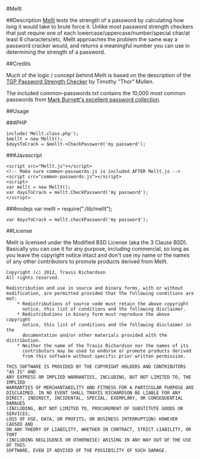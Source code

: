 #Mellt

##Description
[Mellt](https://github.com/ravisorg/Mellt) tests the strength of a password by calculating how long it would take to brute force it. Unlike most password strength checkers that just require one of each lowercase/uppercase/number/special char/at least 6 characters/etc, Mellt approaches the problem the same way a password cracker would, and returns a meaningful number you can use in determining the strength of a password. 

##Credits

Much of the logic / concept behind Mellt is based on the description of the [TGP Password Strength Checker](http://www.hammerofgod.com/passwordcheck.aspx) by Timothy "Thor" Mullen.

The included common-passwords.txt contains the 10,000 most common passwords from [Mark Burnett's excellent password collection](http://xato.net/passwords/more-top-worst-passwords/).

##Usage

###PHP

	include('Mellt.class.php');
	$mellt = new Mellt();
	$daysToCrack = $mellt->CheckPassword('my password');
	
###Javascript
	
	<script src="Mellt.js"></script>
	<!-- Make sure common-passwords.js is included AFTER Mellt.js -->
	<script src="common-passwords.js"></script>
	<script>
	var mellt = new Mellt();
	var daysToCrack = mellt.CheckPassword('my password');
	</script>

###nodejs
    var mellt = require("./lib/mellt");

    var daysToCrack = mellt.checkPassword('my password');


##License

Mellt is licensed under the Modified BSD License (aka the 3 Clause BSD). Basically you can use it for any purpose, including commercial, so long as you leave the copyright notice intact and don't use my name or the names of any other contributors to promote products derived from Mellt.

	Copyright (c) 2012, Travis Richardson
	All rights reserved.
	
	Redistribution and use in source and binary forms, with or without
	modification, are permitted provided that the following conditions are met:
	    * Redistributions of source code must retain the above copyright
	      notice, this list of conditions and the following disclaimer.
	    * Redistributions in binary form must reproduce the above copyright
	      notice, this list of conditions and the following disclaimer in the
	      documentation and/or other materials provided with the distribution.
	    * Neither the name of the Travis Richardson nor the names of its 
	      contributors may be used to endorse or promote products derived 
	      from this software without specific prior written permission.
	
	THIS SOFTWARE IS PROVIDED BY THE COPYRIGHT HOLDERS AND CONTRIBUTORS "AS IS" AND
	ANY EXPRESS OR IMPLIED WARRANTIES, INCLUDING, BUT NOT LIMITED TO, THE IMPLIED
	WARRANTIES OF MERCHANTABILITY AND FITNESS FOR A PARTICULAR PURPOSE ARE
	DISCLAIMED. IN NO EVENT SHALL TRAVIS RICHARDSON BE LIABLE FOR ANY
	DIRECT, INDIRECT, INCIDENTAL, SPECIAL, EXEMPLARY, OR CONSEQUENTIAL DAMAGES
	(INCLUDING, BUT NOT LIMITED TO, PROCUREMENT OF SUBSTITUTE GOODS OR SERVICES;
	LOSS OF USE, DATA, OR PROFITS; OR BUSINESS INTERRUPTION) HOWEVER CAUSED AND
	ON ANY THEORY OF LIABILITY, WHETHER IN CONTRACT, STRICT LIABILITY, OR TORT
	(INCLUDING NEGLIGENCE OR OTHERWISE) ARISING IN ANY WAY OUT OF THE USE OF THIS
	SOFTWARE, EVEN IF ADVISED OF THE POSSIBILITY OF SUCH DAMAGE.